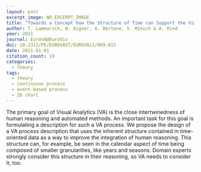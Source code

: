 ```yaml
---
layout: post
excerpt_image: NO_EXCERPT_IMAGE
title: "Towards a Concept how the Structure of Time can Support the Visual Analytics Process"
author: T. Lammarsch, W. Aigner, A. Bertone, S. Miksch & A. Rind
year: 2011
journal: EuroVA@EuroVis
doi: 10.2312/PE/EUROVAST/EUROVA11/009-012
date: 2011-01-01
citation_count: 19
categories:
  - theory
tags:
  - theory
  - continuous process
  - event-based process
  - 2D chart
---
```

The primary goal of Visual Analytics (VA) is the close intertwinedness of human reasoning and automated methods. An important task for this goal is formulating a description for such a VA process. We propose the design of a VA process description that uses the inherent structure contained in time-oriented data as a way to improve the integration of human reasoning. This structure can, for example, be seen in the calendar aspect of time being composed of smaller granularities, like years and seasons. Domain experts strongly consider this structure in their reasoning, so VA needs to consider it, too.
